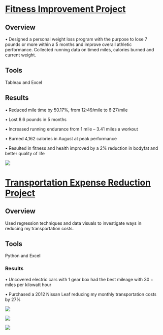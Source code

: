 # [Fitness Improvement Project](https://edepaz101.github.io/Eduardo_Portfolio_Projects/) 

## Overview

• Designed a personal weight loss program with the purpose to lose 7 pounds or more within a 5 months and improve overall athletic performance. 
 Collected running data on timed miles, calories burned and current weight.
 
 ## Tools

Tableau and Excel

## Results

• Reduced mile time by 50.17%, from 12:49/mile to 6:27/mile

• Lost 8.6 pounds in 5 months 

• Increased running endurance from 1 mile – 3.41 miles a
workout 

• Burned 4,162 calories in August at peak performance

• Resulted in fitness and health improved by a 2% reduction in bodyfat and better quality of life

![](https://github.com/edepaz101/Eduardo_Portfolio_Projects/blob/main/images/Screen%20Shot%202023-02-03%20at%2012.10.38%20PM.png)


# [Transportation Expense Reduction Project](https://edepaz101.github.io/Eduardo_Portfolio_Project2/)

## Overview

Used regression techniques and data visuals to investigate ways in reducing my transportation costs.

## Tools

Python and Excel


### Results

• Uncovered electric cars with 1 gear box had the best mileage with 30 + miles per kilowatt hour 

• Purchased a 2012 Nissan Leaf reducing my monthly transportation costs by 27%
	
![](https://github.com/edepaz101/Eduardo_Portfolio_Projects/blob/main/images/pic%201.png)

![](https://github.com/edepaz101/Eduardo_Portfolio_Projects/blob/main/images/pic%202.png)

![](https://github.com/edepaz101/Eduardo_Portfolio_Projects/blob/main/images/pic%203.png)

